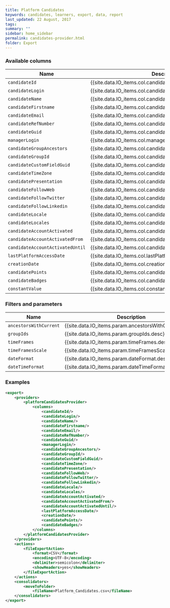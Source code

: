 ```yaml
---
title: Platform Candidates
keywords: candidates, learners, export, data, report
last_updated: 22 August, 2017
tags:
summary: ""
sidebar: home_sidebar
permalink: candidates-provider.html
folder: Export
---
```


### Available columns

Name | Description
---|---
`candidateId` | {{site.data.IO_items.col.candidateId.desc}}
`candidateLogin` | {{site.data.IO_items.col.candidateLogin.desc}}
`candidateName` | {{site.data.IO_items.col.candidateName.desc}}
`candidateFirstname` | {{site.data.IO_items.col.candidateFirstname.desc}}
`candidateEmail` | {{site.data.IO_items.col.candidateEmail.desc}}
`candidateRefNumber` | {{site.data.IO_items.col.candidateRefNumber.desc}}
`candidateGuid` | {{site.data.IO_items.col.candidateGuid.desc}}
`managerLogin` | {{site.data.IO_items.col.managerLogin.desc}}
`candidateGroupAncestors` | {{site.data.IO_items.col.candidateGroupAncestors.desc}}
`candidateGroupId` | {{site.data.IO_items.col.candidateGroupId.desc}}
`candidateCustomFieldGuid` | {{site.data.IO_items.col.candidateCustomFieldGuid.desc}}
`candidateTimeZone` | {{site.data.IO_items.col.candidateTimeZone.desc}}
`candidatePresentation` | {{site.data.IO_items.col.candidatePresentation.desc}}
`candidateFollowWeb` | {{site.data.IO_items.col.candidateFollowWeb.desc}}
`candidateFollowTwitter` | {{site.data.IO_items.col.candidateFollowTwitter.desc}}
`candidateFollowLinkedin` | {{site.data.IO_items.col.candidateFollowLinkedin.desc}}
`candidateLocale` | {{site.data.IO_items.col.candidateLocale.desc}}
`candidateLocales` | {{site.data.IO_items.col.candidateLocales.desc}}
`candidateAccountActivated` | {{site.data.IO_items.col.candidateAccountActivated.desc}}
`candidateAccountActivatedFrom` | {{site.data.IO_items.col.candidateAccountActivatedFrom.desc}}
`candidateAccountActivatedUntil` | {{site.data.IO_items.col.candidateAccountActivatedUntil.desc}}
`lastPlatformAccessDate` | {{site.data.IO_items.col.lastPlatformAccessDate.desc}}
`creationDate` | {{site.data.IO_items.col.creationDate.desc}}
`candidatePoints` | {{site.data.IO_items.col.candidatePoints.desc}}
`candidateBadges` | {{site.data.IO_items.col.candidateBadges.desc}}
`constantValue` | {{site.data.IO_items.col.constantValue.desc}}

### Filters and parameters

Name | Description
---|---
`ancestorsWithCurrent` | {{site.data.IO_items.param.ancestorsWithCurrent.desc}}
`groupIds` | {{site.data.IO_items.param.groupIds.desc}}
`timeFrames` | {{site.data.IO_items.param.timeFrames.desc}}
`timeFramesScale` | {{site.data.IO_items.param.timeFramesScale.desc}}
`dateFormat` | {{site.data.IO_items.param.dateFormat.desc}}
`dateTimeFormat` | {{site.data.IO_items.param.dateTimeFormat.desc}}


### Examples
```xml
<export>
    <providers>
        <platformCandidatesProvider>
            <columns>
                <candidateId/>
                <candidateLogin/>
                <candidateName/>
                <candidateFirstname/>
                <candidateEmail/>
                <candidateRefNumber/>
                <candidateGuid/>
                <managerLogin/>
                <candidateGroupAncestors/>
                <candidateGroupId/>
                <candidateCustomFieldGuid/>
                <candidateTimeZone/>
                <candidatePresentation/>
                <candidateFollowWeb/>
                <candidateFollowTwitter/>
                <candidateFollowLinkedin/>
                <candidateLocale/>
                <candidateLocales/>
                <candidateAccountActivated/>
                <candidateAccountActivatedFrom/>
                <candidateAccountActivatedUntil/>
                <lastPlatformAccessDate/>
                <creationDate/>
                <candidatePoints/>
                <candidateBadges/>
            </columns>
        </platformCandidatesProvider>
    </providers>
    <actions>
        <fileExportAction>
            <format>CSV</format>
            <encoding>UTF-8</encoding>
            <delimiter>semicolon</delimiter>
            <showHeaders>yes</showHeaders>
        </fileExportAction>
    </actions>
    <consolidators>
        <moveToFolder>
            <fileName>Platform_Candidates.csv</fileName>
    </consolidators>
</export>           
```
